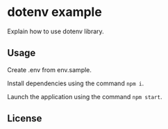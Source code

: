 # dotenv example

Explain how to use dotenv library.

## Usage

Create .env from env.sample.

Install dependencies using the command `npm i`.

Launch the application using the command `npm start`.

## License
